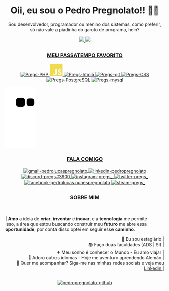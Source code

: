 <div align="center">
<h1> Oii, eu sou o Pedro Pregnolato!! 👋🏻 </h1> 
<p> Sou desenvolvedor, programador ou menino dos sistemas, como preferir, só não vale a piadinha do garoto de programa, hein? </p>
</div>

<div style="display: inline_block" align="center">
  <a href="https://github.com/pedropregnolato">
  <img height="165em" src="https://github-readme-stats.vercel.app/api?username=pedropregnolato&show_icons=true&theme=monokai&bg_color=DEG,000000,030d01,001901,2a282b&text_color=40cd3f&title_color=8e2894&hide_border=1&include_all_commits=true&count_private=true&locale=pt-br" />
  <img height="165em" src="https://github-readme-stats.vercel.app/api/top-langs/?username=pedropregnolato&layout=compact&langs_count=7&theme=monokai&bg_color=DEG,2a282b,0d0511,09020d,000000&text_color=40cd3f&title_color=8e2894&hide_border=1&locale=pt-br"/>
</div>

##

<div style="display: inline_block" align="center">
  <h3>MEU PASSATEMPO FAVORITO</h3>
    <img alt="Pregs-PHP" height="45" width="40" src="https://cdn.jsdelivr.net/gh/devicons/devicon/icons/php/php-original.svg" />
    <img alt="Pregs-Js" height="40" width="40" src="https://raw.githubusercontent.com/devicons/devicon/master/icons/javascript/javascript-plain.svg" />
    <img alt="Pregs-html5" height="40" width="40" src="https://cdn.jsdelivr.net/gh/devicons/devicon/icons/html5/html5-original.svg" />
    <img alt="Pregs-git" height="40" width="40" src="https://cdn.jsdelivr.net/gh/devicons/devicon/icons/git/git-original.svg" />
    <img alt="Pregs-CSS" height="40" width="40" src="https://cdn.jsdelivr.net/gh/devicons/devicon/icons/css3/css3-original.svg" />
    <img alt="Pregs-PostgreSQL" height="40" width="40" src="https://cdn.jsdelivr.net/gh/devicons/devicon/icons/postgresql/postgresql-original.svg" />
    <img alt="Pregs-mysql" height="45" width="40" src="https://cdn.jsdelivr.net/gh/devicons/devicon/icons/mysql/mysql-original-wordmark.svg" />
</div>

![Snake animation](https://github.com/pedropregnolato/pedropregnolato/blob/output/github-contribution-grid-snake.svg)

<h3 align="center">FALA COMIGO</h3>
  <p align="center">
    <a href ="mailto:pedrolucaspregnolato@gmail.com" target="_blank">
      <img align="center" src="https://img.shields.io/badge/-Gmail-%23333?style=for-the-badge&logo=gmail&logoColor=white" alt="gmail-pedrolucaspregnolato" target="_blank" />
    </a>
    <a href="https://linkedin.com/in/pedropregnolato" >
      <img align="center" src="https://img.shields.io/badge/LinkedIn-0077B5?style=for-the-badge&logo=linkedin&logoColor=white" alt="linkedin-pedropregnolato" target="blank" />
    </a>
    <a href="https://discord.gg/TpwY3UJnJS" >
      <img align="center" src="https://img.shields.io/badge/Discord-7289DA?style=for-the-badge&logo=discord&logoColor=white" alt="discord-pregs#3900" target="blank" />
    </a>
    <a href="https://instagram.com/pregs_" >
      <img align="center" src="https://img.shields.io/badge/Instagram-E4405F?style=for-the-badge&logo=instagram&logoColor=white" alt="instagram-pregs_" target="blank" />
    </a>
    <a href="https://twitter.com/pregs_" >
      <img align="center" src="https://img.shields.io/badge/Twitter-1DA1F2?style=for-the-badge&logo=twitter&logoColor=white" alt="twitter-pregs_" target="blank" />
    </a>
    <a href="https://fb.com/pedrolucas.nunespregnolato" >
      <img align="center" src="https://img.shields.io/badge/Facebook-1877F2?style=for-the-badge&logo=facebook&logoColor=white" alt="facebook-pedrolucas.nunespregnolato" target="blank" />
    </a>
    <a href ="https://steamcommunity.com/id/pregs/" >
      <img align="center" src="https://img.shields.io/badge/Steam-000000?style=for-the-badge&logo=steam&logoColor=white" alt="steam-pregs_" target="_blank" />
    </a>
  </p>
  
##
  <h3 align="center">SOBRE MIM</h3>
<br>
  <div style="display: inline_block" align="center">
    <p align="justify">
      | <strong>Amo</strong> a ideia de <strong>criar</strong>, <strong>inventar</strong> e <strong>inovar</strong>, e a <strong>tecnologia</strong> me permite<br>
      isso, a área que estou buscando construir meu <strong>futuro</strong> me abre essa<br>
      <strong>oportunidade</strong>, por conta disso optei em seguir esse <strong>caminho</strong>.
    </p>
    <p align="right">
      📍 Eu sou estagiário |<br>
      📚 Faço duas faculdades (ADS | SI) |<br>
      ✈  Meu sonho é conhecer o Mundo - Eu amo viajar |<br>
      🎯 Adoro outros idiomas - Hoje me aventuro aprendendo Alemão |<br>
      📌 Quer me acompanhar? Siga-me nas minhas redes sociais e veja meu <a href="https://www.linkedin.com/in/pedropregnolato/"> Linkedin </a> |
    </p>
  </div>
  
##
  
<p align="center"> 
  <a href="https://github.com/pedropregnolato">
    <img src="https://img.shields.io/badge/GitHub-100000?style=for-the-badge&logo=github&logoColor=white" alt="pedropregnolato-github"/>
  </a> 
</p>

